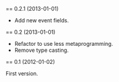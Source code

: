 == 0.2.1 (2013-01-01)

* Add new event fields.

== 0.2 (2013-01-01)

* Refactor to use less metaprogramming.
* Remove type casting.

== 0.1 (2012-01-02)

First version.
